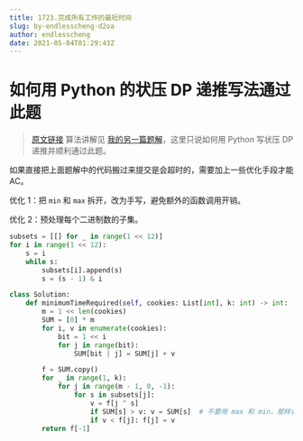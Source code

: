 ```yaml
---
title: 1723.完成所有工作的最短时间
slug: by-endlesscheng-d2oa
author: endlesscheng
date: 2021-05-04T01:29:43Z
---
```

# 如何用 Python 的状压 DP 递推写法通过此题
 
> [原文链接](https://leetcode.cn/problems/find-minimum-time-to-finish-all-jobs/solution/by-endlesscheng-d2oa)
算法讲解见 [我的另一篇题解](https://leetcode.cn/problems/fair-distribution-of-cookies/solution/by-endlesscheng-80ao/)，这里只说如何用 Python 写状压 DP 递推并顺利通过此题。

如果直接把上面题解中的代码搬过来提交是会超时的，需要加上一些优化手段才能 AC。

优化 1：把 `min` 和 `max` 拆开，改为手写，避免额外的函数调用开销。

优化 2：预处理每个二进制数的子集。

```py
subsets = [[] for _ in range(1 << 12)]
for i in range(1 << 12):
    s = i
    while s:
        subsets[i].append(s)
        s = (s - 1) & i

class Solution:
    def minimumTimeRequired(self, cookies: List[int], k: int) -> int:
        m = 1 << len(cookies)
        SUM = [0] * m
        for i, v in enumerate(cookies):
            bit = 1 << i
            for j in range(bit):
                SUM[bit | j] = SUM[j] + v

        f = SUM.copy()
        for _ in range(1, k):
            for j in range(m - 1, 0, -1):
                for s in subsets[j]:
                    v = f[j ^ s]
                    if SUM[s] > v: v = SUM[s]  # 不要用 max 和 min，那样会有额外的函数调用开销
                    if v < f[j]: f[j] = v
        return f[-1]
```
